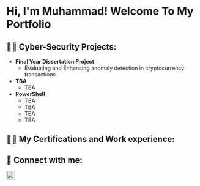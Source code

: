 <h1>Hi, I'm Muhammad! Welcome To My Portfolio

<h2>👨‍💻 Cyber-Security Projects:</h2>

- <b>Final Year Dissertation Project</b>
  - Evaluating and Enhancing anomaly detection in cryptocurrency transactions
- <b>TBA</b>
  - TBA
- <b>PowerShell</b>
  - TBA
  - TBA
  - TBA
  - TBA

<h2>👨‍💻 My Certifications and Work experience:</h2>

<h2> 🤳 Connect with me:</h2>

[<img align="left" alt="IrfanAhmed | LinkedIn" width="22px" src="https://cdn.jsdelivr.net/npm/simple-icons@v3/icons/linkedin.svg" />][linkedin]

[linkedin]: https://linkedin.com/in/m-irfan-ahmed

<!--
**AhmedIrfan198/AhmedIrfan198** is a ✨ _special_ ✨ repository because its `README.md` (this file) appears on your GitHub profile.

Here are some ideas to get you started:

- 🔭 I’m currently working on ...
- 🌱 I’m currently learning ...
- 👯 I’m looking to collaborate on ...
- 🤔 I’m looking for help with ...
- 💬 Ask me about ...
- 📫 How to reach me: ...
- 😄 Pronouns: ...
- ⚡ Fun fact: ...
-->

